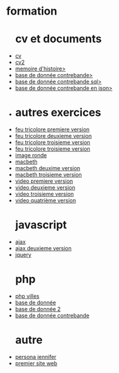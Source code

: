 # formation
<html lang="en">
<head>
    <meta charset="UTF-8">
    <meta name="viewport" content="width=device-width, initial-scale=1.0">
    <meta http-equiv="X-UA-Compatible" content="ie=edge">
    <title>Document</title>
</head>
<body>
    <ul>
        <h1>cv et documents</h1>
    <li><a href="https://niconwo.github.io/formation/cv/">cv</a></li>
        <li><a href="https://niconwo.github.io/formation/cv2/">cv2</a></li>
        <li><a href="https://niconwo.github.io/formation/cv2/document/mémoire.pdf">memoire d'histoire></a></li>
        <li><a href="https://niconwo.github.io/formation/cv2/document/contrebande.pdf">base de donnée contrebande></a></li>
        <li><a href="https://niconwo.github.io/formation/cv2/document/contrebande.sql">base de donnée contrebande sql></a></li>
        <li><a href="https://niconwo.github.io/formation/cv2/document/contrebande.json">base de donnée contrebande en json></a><li>
        <h1> autres exercices </h1>
    <li> <a href="https://niconwo.github.io/formation/feu/index.html">feu tricolore premiere version </a></li>
   <li><a href="https://niconwo.github.io/formation/feu/index2.html">feu tricolore deuxieme version </a></li>
<li><a href="https://niconwo.github.io/formation/feu/index3.html">feu tricolore troisieme version </a></li>
        <li><a href="https://niconwo.github.io/formation/feu/index3.html">feu tricolore troisieme version </a></li>
        <li><a href="https://niconwo.github.io/formation/image ronde/">image ronde</a></li>
         <li><a href="https://niconwo.github.io/formation/macbeth/acceuil.html">macbeth</a></li>
        <li><a href="https://niconwo.github.io/formation/macbeth/acceuil2.html">macbeth deuxime version</a></li>
        <li><a href="https://niconwo.github.io/formation/macbeth/acceuil3.html">macbeth troisieme version</a></li>
<li><a href="https://niconwo.github.io/formation/video/test1.html">video premiere version</a></li>
        <li><a href="https://niconwo.github.io/formation/video/test2.html">video deuxieme version</a></li>
         <li><a href="https://niconwo.github.io/formation/video/test 3.html">video troisieme version</a></li>
          <li><a href="https://niconwo.github.io/formation/video/test4.html">video quatrième version</a></li>
        <h1> javascript </h1>
                <li><a href="https://niconwo.github.io/formation/javascript/ajax/index.html">ajax</a></li>
    <li><a href="https://niconwo.github.io/formation/javascript/ajax/index2.html">ajax deuxieme version</a></li>
   <li><a href="https://niconwo.github.io/formation/javascript/jquery/index.html">jquery </a></li>
        <h1> php </h1>
          <li><a href="https://niconwo.github.io/php/structures/villes/index.php">php villes</a></li>
          <li><a href="https://niconwo.github.io/base/base.php">base de donnée</a></li>
           <li><a href="https://niconwo.github.io/base/base2.php">base de donnée 2</a></li>
            <li><a href="https://niconwo.github.io/base/contrebande.php">base de donnée contrebande</a></li>
        <h1> autre </h1>
            <li><a href="https://niconwo.github.io/formation/persona/jennifer.pdf">persona jennifer</a></li>
        <li><a href="https://niconwo.github.io/formation/html/acceuil.html">premier site web</a></li>
            </ul>  
</body>
</html>

